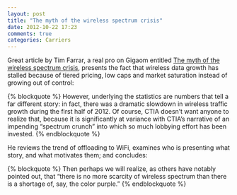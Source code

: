 ```yaml
---
layout: post
title: "The myth of the wireless spectrum crisis"
date: 2012-10-22 17:23
comments: true
categories: Carriers
---
```


Great article by Tim Farrar, a real pro on Gigaom entitled [The myth of the wireless spectrum crisis](http://gigaom.com/2012/10/21/the-myth-of-the-wireless-spectrum-crisis/), presents the fact that wireless data growth has stalled because of tiered pricing, low caps and market saturation instead of growing out of control:

{% blockquote %}
However, underlying the statistics are numbers that tell a far different story: in fact, there was a dramatic slowdown in wireless traffic growth during the first half of 2012. Of course, CTIA doesn’t want anyone to realize that, because it is significantly at variance with CTIA’s narrative of an impending “spectrum crunch” into which so much lobbying effort has been invested.
{% endblockquote %}

He reviews the trend of offloading to WiFi, examines who is presenting what story, and what motivates them; and concludes:

{% blockquote %}
Then perhaps we will realize, as others have notably pointed out, that “there is no more scarcity of wireless spectrum than there is a shortage of, say, the color purple.”
{% endblockquote %}